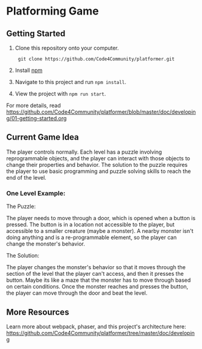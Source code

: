 # Platforming Game

## Getting Started

1. Clone this repository onto your computer.

        git clone https://github.com/Code4Community/platformer.git

2. Install [npm](https://www.npmjs.com/package/npm "npm")
3. Navigate to this project and run `npm install`.
4. View the project with `npm run start`.

For more details, read <https://github.com/Code4Community/platformer/blob/master/doc/developing/01-getting-started.org>

## Current Game Idea

The player controls normally. Each level has a puzzle involving reprogrammable objects, and the player can interact with those objects to change their properties and behavior. The solution to the puzzle requires the player to use basic programming and puzzle solving skills to reach the end of the level.
    
### One Level Example:
    
The Puzzle:

The player needs to move through a door, which is opened when a button is pressed. The button is in a location not accessible to the player, but accessible to a smaller creature (maybe a monster). A nearby monster isn't doing anything and is a re-programmable element, so the player can change the monster's behavior.
    
The Solution:

The player changes the monster's behavior so that it moves through the section of the level that the player can't access, and then it presses the button. Maybe its like a maze that the monster has to move through based on certain conditions. Once the monster reaches and presses the button, the player can move through the door and beat the level.

## More Resources

Learn more about webpack, phaser, and this project's architecture here:
<https://github.com/Code4Community/platformer/tree/master/doc/developing> 
